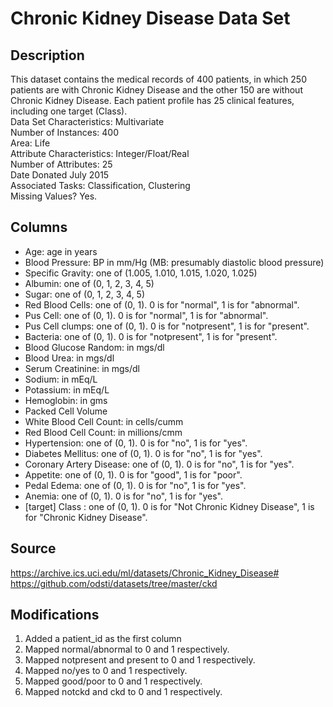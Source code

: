 # Chronic Kidney Disease Data Set

## Description

This dataset contains the medical records of 400 patients, in which 250 patients are with Chronic Kidney Disease and the other 150 are without Chronic Kidney Disease. Each patient profile has 25 clinical features, including one target (Class).\
Data Set Characteristics: Multivariate\
Number of Instances: 400\
Area: Life\
Attribute Characteristics: Integer/Float/Real\
Number of Attributes: 25\
Date Donated July 2015\
Associated Tasks: Classification, Clustering\
Missing Values? Yes.

## Columns

- Age: age in years
- Blood Pressure: BP in mm/Hg (MB: presumably diastolic blood pressure)
- Specific Gravity: one of (1.005, 1.010, 1.015, 1.020, 1.025)
- Albumin: one of (0, 1, 2, 3, 4, 5)
- Sugar: one of (0, 1, 2, 3, 4, 5)
- Red Blood Cells: one of (0, 1). 0 is for "normal", 1 is for "abnormal".
- Pus Cell: one of (0, 1). 0 is for "normal", 1 is for "abnormal".
- Pus Cell clumps: one of (0, 1). 0 is for "notpresent", 1 is for "present".
- Bacteria: one of (0, 1). 0 is for "notpresent", 1 is for "present".
- Blood Glucose Random: in mgs/dl
- Blood Urea: in mgs/dl
- Serum Creatinine: in mgs/dl
- Sodium: in mEq/L
- Potassium: in mEq/L
- Hemoglobin: in gms
- Packed Cell Volume
- White Blood Cell Count: in cells/cumm
- Red Blood Cell Count: in millions/cmm
- Hypertension: one of (0, 1). 0 is for "no", 1 is for "yes".
- Diabetes Mellitus: one of (0, 1). 0 is for "no", 1 is for "yes". 
- Coronary Artery Disease: one of (0, 1). 0 is for "no", 1 is for "yes". 
- Appetite: one of (0, 1). 0 is for "good", 1 is for "poor".
- Pedal Edema: one of (0, 1). 0 is for "no", 1 is for "yes". 
- Anemia: one of (0, 1). 0 is for "no", 1 is for "yes". 
- [target] Class : one of (0, 1). 0 is for "Not Chronic Kidney Disease", 1 is for "Chronic Kidney Disease". 

## Source

https://archive.ics.uci.edu/ml/datasets/Chronic_Kidney_Disease#
https://github.com/odsti/datasets/tree/master/ckd

## Modifications

1. Added a patient_id as the first column
2. Mapped normal/abnormal to 0 and 1 respectively.
3. Mapped notpresent and present to 0 and 1 respectively.
4. Mapped no/yes to 0 and 1 respectively.
5. Mapped good/poor to 0 and 1 respectively.
6. Mapped notckd and ckd to 0 and 1 respectively.
